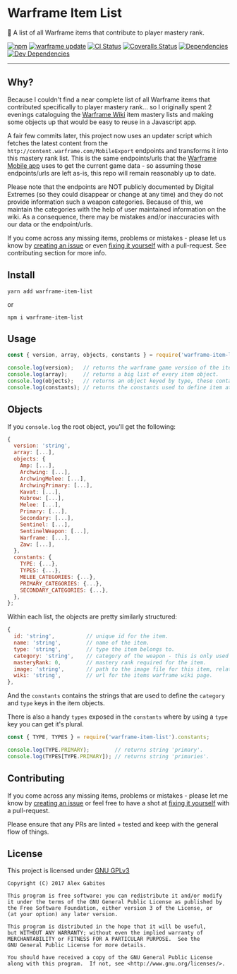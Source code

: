 # Warframe Item List

👾 A list of all Warframe items that contribute to player mastery rank.

[![npm](https://img.shields.io/npm/v/warframe-item-list.svg)](https://www.npmjs.com/package/warframe-item-list)
[![warframe update](https://img.shields.io/badge/warframe_update-24.1.3-blue.svg)](https://warframe.fandom.com/wiki/Update_24#Hotfix_24.1.3.2)
[![CI Status](https://img.shields.io/travis/South-Paw/warframe-item-list.svg)](https://travis-ci.org/South-Paw/warframe-item-list)
[![Coveralls Status](https://img.shields.io/coveralls/github/South-Paw/warframe-item-list.svg)](https://coveralls.io/github/South-Paw/warframe-item-list)
[![Dependencies](https://david-dm.org/South-Paw/warframe-item-list/status.svg)](https://david-dm.org/South-Paw/warframe-item-list)
[![Dev Dependencies](https://david-dm.org/South-Paw/warframe-item-list/dev-status.svg)](https://david-dm.org/South-Paw/warframe-item-list?type=dev)

---

## Why?

Because I couldn't find a near complete list of all Warframe items that contributed specifically to player mastery rank... so I originally spent 2 evenings cataloguing the [Warframe Wiki](https://warframe.fandom.com/wiki/Weapons) item mastery lists and making some objects up that would be easy to reuse in a Javascript app.

A fair few commits later, this project now uses an updater script which fetches the latest content from the `http://content.warframe.com/MobileExport` endpoints and transforms it into this mastery rank list. This is the same endpoints/urls that the [Warframe Mobile app](https://play.google.com/store/apps/details?id=com.digitalextremes.warframenexus) uses to get the current game data - so assuming those endpoints/urls are left as-is, this repo will remain reasonably up to date.

Please note that the endpoints are NOT publicly documented by Digital Extremes (so they could disappear or change at any time) and they do not provide information such a weapon categories. Because of this, we maintain the categories with the help of user maintained information on the wiki. As a consequence, there may be mistakes and/or inaccuracies with our data or the endpoint/urls.

If you come across any missing items, problems or mistakes - please let us know by [creating an issue](https://github.com/South-Paw/warframe-item-list/issues/new) or even [fixing it yourself](https://github.com/South-Paw/warframe-item-list/pulls) with a pull-request. See contributing section for more info.

## Install

`yarn add warframe-item-list`

or

`npm i warframe-item-list`

## Usage

```js
const { version, array, objects, constants } = require('warframe-item-list');

console.log(version);   // returns the warframe game version of the item list.
console.log(array);     // returns a big list of every item object.
console.log(objects);   // returns an object keyed by type, these contain lists of item objects.
console.log(constants); // returns the constants used to define item attributes.
```

## Objects

If you `console.log` the root object, you'll get the following:

```js
{
  version: 'string',
  array: [...],
  objects: {
    Amp: [...],
    Archwing: [...],
    ArchwingMelee: [...],
    ArchwingPrimary: [...],
    Kavat: [...],
    Kubrow: [...],
    Melee: [...],
    Primary: [...],
    Secondary: [...],
    Sentinel: [...],
    SentinelWeapon: [...],
    Warframe: [...],
    Zaw: [...],
  },
  constants: {
    TYPE: {...},
    TYPES: {...},
    MELEE_CATEGORIES: {...},
    PRIMARY_CATEGORIES: {...},
    SECONDARY_CATEGORIES: {...},
  },
};
```

Within each list, the objects are pretty similarly structured:

```js
{
  id: 'string',          // unique id for the item.
  name: 'string',        // name of the item.
  type: 'string',        // type the item belongs to.
  category: 'string',    // category of the weapon - this is only used on primary/secondary/melee and sentinel weapons.
  masteryRank: 0,        // mastery rank required for the item.
  image: 'string',       // path to the image file for this item, relative to the root of the package.
  wiki: 'string',        // url for the items warframe wiki page.
},
```

And the `constants` contains the strings that are used to define the `category` and `type` keys in the item objects.

There is also a handy `types` exposed in the `constants` where by using a `type` key you can get it's plural.

```js
const { TYPE, TYPES } = require('warframe-item-list').constants;

console.log(TYPE.PRIMARY);        // returns string 'primary'.
console.log(TYPES[TYPE.PRIMARY]); // returns string 'primaries'.
```

## Contributing

If you come across any missing items, problems or mistakes - please let me know by [creating an issue](https://github.com/South-Paw/warframe-item-list/issues/new) or feel free to have a shot at [fixing it yourself](https://github.com/South-Paw/warframe-item-list/pulls) with a pull-request.

Please ensure that any PRs are linted + tested and keep with the general flow of things.

## License

This project is licensed under [GNU GPLv3](https://github.com/South-Paw/warframe-item-list/blob/master/LICENSE)

```
Copyright (C) 2017 Alex Gabites

This program is free software: you can redistribute it and/or modify
it under the terms of the GNU General Public License as published by
the Free Software Foundation, either version 3 of the License, or
(at your option) any later version.

This program is distributed in the hope that it will be useful,
but WITHOUT ANY WARRANTY; without even the implied warranty of
MERCHANTABILITY or FITNESS FOR A PARTICULAR PURPOSE.  See the
GNU General Public License for more details.

You should have received a copy of the GNU General Public License
along with this program.  If not, see <http://www.gnu.org/licenses/>.
```
